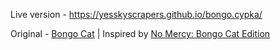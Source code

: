 Live version - https://yesskyscrapers.github.io/bongo.cypka/ 

Original - <a href="https://bongo.cat/" target="_blank">Bongo Cat</a> |
 Inspired by <a href="https://www.youtube.com/watch?v=buvr8GUguGo/" target="_blank">No Mercy: Bongo Cat Edition</a> 

